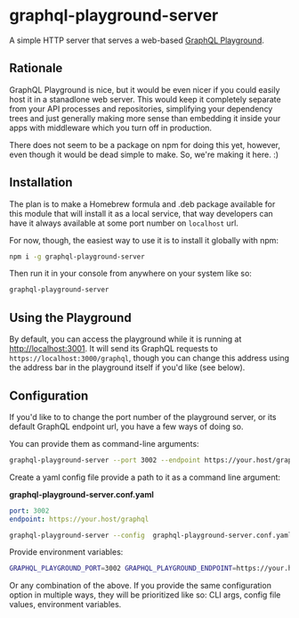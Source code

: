 # graphql-playground-server
A simple HTTP server that serves a web-based [GraphQL Playground][1].

## Rationale
GraphQL Playground is nice, but it would be even nicer if you could easily host
it in a stanadlone web server. This would keep it completely separate from your
API processes and repositories, simplifying your dependency trees and just
generally making more sense than embedding it inside your apps with middleware
which you turn off in production.

There does not seem to be a package on npm for doing this yet, however, even
though it would be dead simple to make. So, we're making it here. :)

## Installation
The plan is to make a Homebrew formula and .deb package available for this
module that will install it as a local service, that way developers can have it
always available at some port number on `localhost` url.

For now, though, the easiest way to use it is to install it globally with npm:

```sh
npm i -g graphql-playground-server
```

Then run it in your console from anywhere on your system like so:

```sh
graphql-playground-server
```

## Using the Playground
By default, you can access the playground while it is running at
[http://localhost:3001](http://localhost:3001). It will send its GraphQL
requests to `https://localhost:3000/graphql`, though you can change this address
using the address bar in the playground itself if you'd like (see below).

## Configuration
If you'd like to to change the port number of the playground server, or its
default GraphQL endpoint url, you have a few ways of doing so.

You can provide them as command-line arguments:

```sh
graphql-playground-server --port 3002 --endpoint https://your.host/graphql
```


Create a yaml config file provide a path to it as a command line argument:

**graphql-playground-server.conf.yaml**
```yaml
port: 3002
endpoint: https://your.host/graphql
```

```sh
graphql-playground-server --config  graphql-playground-server.conf.yaml
```


Provide environment variables:

```sh
GRAPHQL_PLAYGROUND_PORT=3002 GRAPHQL_PLAYGROUND_ENDPOINT=https://your.host/graphql graphql-playground-server
```

Or any combination of the above. If you provide the same configuration option
in multiple ways, they will be prioritized like so: CLI args, config file
values, environment variables.


[1]: https://github.com/prisma-labs/graphql-playground
